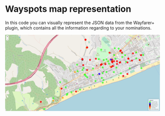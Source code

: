 # Wayspots map representation
In this code you can visually represent the JSON data from the Wayfarer+ plugin, which contains all the information regarding to your nominations. 

<p align="center">
  <img  src="imageExample.PNG">
</p>

